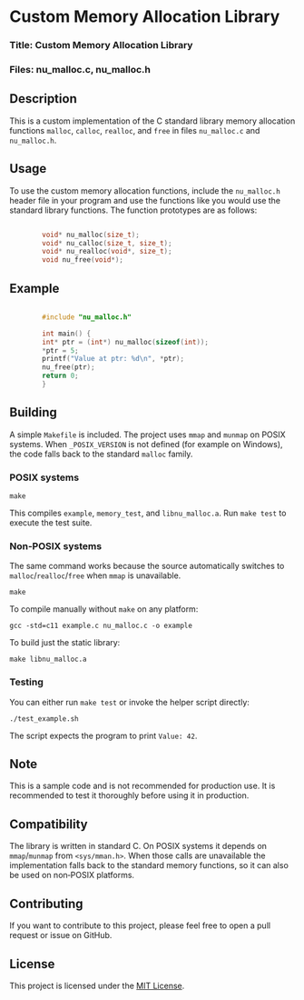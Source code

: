 # Custom Memory Allocation Library
### Title: Custom Memory Allocation Library
### Files: nu_malloc.c, nu_malloc.h

## Description

This is a custom implementation of the C standard library memory allocation functions
`malloc`, `calloc`, `realloc`, and `free` in files `nu_malloc.c` and `nu_malloc.h`.

## Usage

To use the custom memory allocation functions, include the `nu_malloc.h` header file
in your program and use the functions like you would use the standard library functions.
The function prototypes are as follows:
```c

        void* nu_malloc(size_t);
        void* nu_calloc(size_t, size_t);
        void* nu_realloc(void*, size_t);
        void nu_free(void*);
```
## Example
```c

        #include "nu_malloc.h"

        int main() {
        int* ptr = (int*) nu_malloc(sizeof(int));
        *ptr = 5;
        printf("Value at ptr: %d\n", *ptr);
        nu_free(ptr);
        return 0;
        }
```
## Building

A simple `Makefile` is included. The project uses `mmap` and `munmap` on POSIX
systems. When `_POSIX_VERSION` is not defined (for example on Windows), the code
falls back to the standard `malloc` family.

### POSIX systems

```
make
```

This compiles `example`, `memory_test`, and `libnu_malloc.a`. Run `make test` to execute the test suite.

### Non‑POSIX systems

The same command works because the source automatically switches to
`malloc`/`realloc`/`free` when `mmap` is unavailable.

```
make
```

To compile manually without `make` on any platform:

```
gcc -std=c11 example.c nu_malloc.c -o example
```

To build just the static library:

```
make libnu_malloc.a
```

### Testing

You can either run `make test` or invoke the helper script directly:

```
./test_example.sh
```

The script expects the program to print `Value: 42`.

## Note
This is a sample code and is not recommended for production use. It is recommended to test it thoroughly before using it in production.

## Compatibility
The library is written in standard C. On POSIX systems it depends on
`mmap`/`munmap` from `<sys/mman.h>`. When those calls are unavailable the
implementation falls back to the standard memory functions, so it can also be
used on non‑POSIX platforms.

## Contributing

If you want to contribute to this project, please feel free to open a pull request or issue on GitHub.

## License

This project is licensed under the [MIT License](LICENSE).

